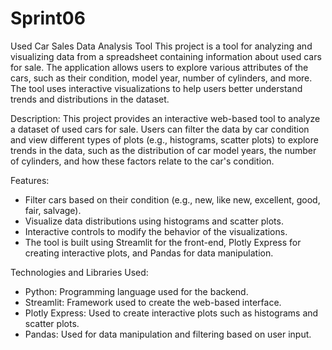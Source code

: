 # Sprint06
Used Car Sales Data Analysis Tool
This project is a tool for analyzing and visualizing data from a spreadsheet containing information about used cars for sale. The application allows users to explore various attributes of the cars, such as their condition, model year, number of cylinders, and more. The tool uses interactive visualizations to help users better understand trends and distributions in the dataset.

Description:
This project provides an interactive web-based tool to analyze a dataset of used cars for sale. Users can filter the data by car condition and view different types of plots (e.g., histograms, scatter plots) to explore trends in the data, such as the distribution of car model years, the number of cylinders, and how these factors relate to the car's condition.

Features:
- Filter cars based on their condition (e.g., new, like new, excellent, good, fair, salvage).
- Visualize data distributions using histograms and scatter plots.
- Interactive controls to modify the behavior of the visualizations.
- The tool is built using Streamlit for the front-end, Plotly Express for creating interactive plots, and Pandas for data manipulation.

Technologies and Libraries Used:
- Python: Programming language used for the backend.
- Streamlit: Framework used to create the web-based interface.
- Plotly Express: Used to create interactive plots such as histograms and scatter plots.
- Pandas: Used for data manipulation and filtering based on user input.


